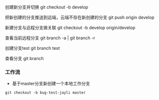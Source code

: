 创建新分支并切换  git checkout -b develop

把新创建的分支推送到远端，云端不存在新创建的分支  git push origin develop

新建分支与远程分支做关联 git checkout -b develop origin/develop

查看当前远程分支 git branch -a | git branch -r

创建分支test git branch test 

查看分支 git branch


### 工作流

* 基于master分支新创建一个本地工作分支

```git
git checkout -b bug-test-jayli master
```

 
